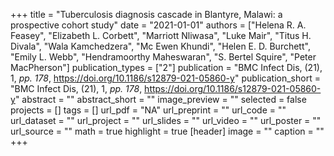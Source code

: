 +++
title = "Tuberculosis diagnosis cascade in Blantyre, Malawi: a prospective cohort study"
date = "2021-01-01"
authors = ["Helena R. A. Feasey", "Elizabeth L. Corbett", "Marriott Nliwasa", "Luke Mair", "Titus H. Divala", "Wala Kamchedzera", "Mc Ewen Khundi", "Helen E. D. Burchett", "Emily L. Webb", "Hendramoorthy Maheswaran", "S. Bertel Squire", "Peter MacPherson"]
publication_types = ["2"]
publication = "BMC Infect Dis, (21), 1, _pp. 178_, https://doi.org/10.1186/s12879-021-05860-y"
publication_short = "BMC Infect Dis, (21), 1, _pp. 178_, https://doi.org/10.1186/s12879-021-05860-y"
abstract = ""
abstract_short = ""
image_preview = ""
selected = false
projects = []
tags = []
url_pdf = "NA"
url_preprint = ""
url_code = ""
url_dataset = ""
url_project = ""
url_slides = ""
url_video = ""
url_poster = ""
url_source = ""
math = true
highlight = true
[header]
image = ""
caption = ""
+++
